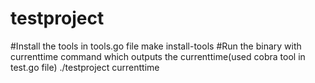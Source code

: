 # testproject
#Install the tools in tools.go file
make install-tools
#Run the binary with currenttime command which outputs the currenttime(used cobra tool in test.go file)
./testproject currenttime 
